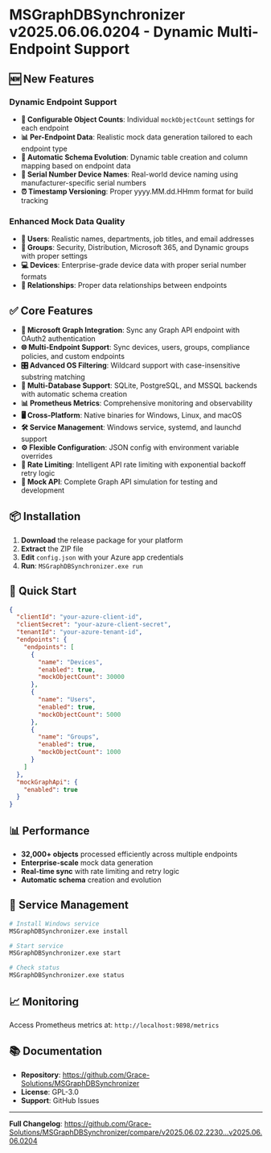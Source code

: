 # MSGraphDBSynchronizer v2025.06.06.0204 - Dynamic Multi-Endpoint Support

## 🆕 New Features

### **Dynamic Endpoint Support**
- **🎯 Configurable Object Counts**: Individual `mockObjectCount` settings for each endpoint
- **📊 Per-Endpoint Data**: Realistic mock data generation tailored to each endpoint type
- **🔧 Automatic Schema Evolution**: Dynamic table creation and column mapping based on endpoint data
- **📱 Serial Number Device Names**: Real-world device naming using manufacturer-specific serial numbers
- **⏰ Timestamp Versioning**: Proper yyyy.MM.dd.HHmm format for build tracking

### **Enhanced Mock Data Quality**
- **👥 Users**: Realistic names, departments, job titles, and email addresses
- **🏢 Groups**: Security, Distribution, Microsoft 365, and Dynamic groups with proper settings
- **💻 Devices**: Enterprise-grade device data with proper serial number formats
- **🔗 Relationships**: Proper data relationships between endpoints

## ✅ Core Features

- **🔄 Microsoft Graph Integration**: Sync any Graph API endpoint with OAuth2 authentication
- **🌐 Multi-Endpoint Support**: Sync devices, users, groups, compliance policies, and custom endpoints
- **🎛️ Advanced OS Filtering**: Wildcard support with case-insensitive substring matching
- **💾 Multi-Database Support**: SQLite, PostgreSQL, and MSSQL backends with automatic schema creation
- **📊 Prometheus Metrics**: Comprehensive monitoring and observability
- **🖥️ Cross-Platform**: Native binaries for Windows, Linux, and macOS
- **🛠️ Service Management**: Windows service, systemd, and launchd support
- **⚙️ Flexible Configuration**: JSON config with environment variable overrides
- **🚦 Rate Limiting**: Intelligent API rate limiting with exponential backoff retry logic
- **🧪 Mock API**: Complete Graph API simulation for testing and development

## 📦 Installation

1. **Download** the release package for your platform
2. **Extract** the ZIP file
3. **Edit** `config.json` with your Azure app credentials
4. **Run**: `MSGraphDBSynchronizer.exe run`

## 🚀 Quick Start

```json
{
  "clientId": "your-azure-client-id",
  "clientSecret": "your-azure-client-secret", 
  "tenantId": "your-azure-tenant-id",
  "endpoints": {
    "endpoints": [
      {
        "name": "Devices",
        "enabled": true,
        "mockObjectCount": 30000
      },
      {
        "name": "Users", 
        "enabled": true,
        "mockObjectCount": 5000
      },
      {
        "name": "Groups",
        "enabled": true,
        "mockObjectCount": 1000
      }
    ]
  },
  "mockGraphApi": {
    "enabled": true
  }
}
```

## 📊 Performance

- **32,000+ objects** processed efficiently across multiple endpoints
- **Enterprise-scale** mock data generation
- **Real-time sync** with rate limiting and retry logic
- **Automatic schema** creation and evolution

## 🔧 Service Management

```bash
# Install Windows service
MSGraphDBSynchronizer.exe install

# Start service
MSGraphDBSynchronizer.exe start

# Check status
MSGraphDBSynchronizer.exe status
```

## 📈 Monitoring

Access Prometheus metrics at: `http://localhost:9898/metrics`

## 📚 Documentation

- **Repository**: https://github.com/Grace-Solutions/MSGraphDBSynchronizer
- **License**: GPL-3.0
- **Support**: GitHub Issues

---

**Full Changelog**: https://github.com/Grace-Solutions/MSGraphDBSynchronizer/compare/v2025.06.02.2230...v2025.06.06.0204
